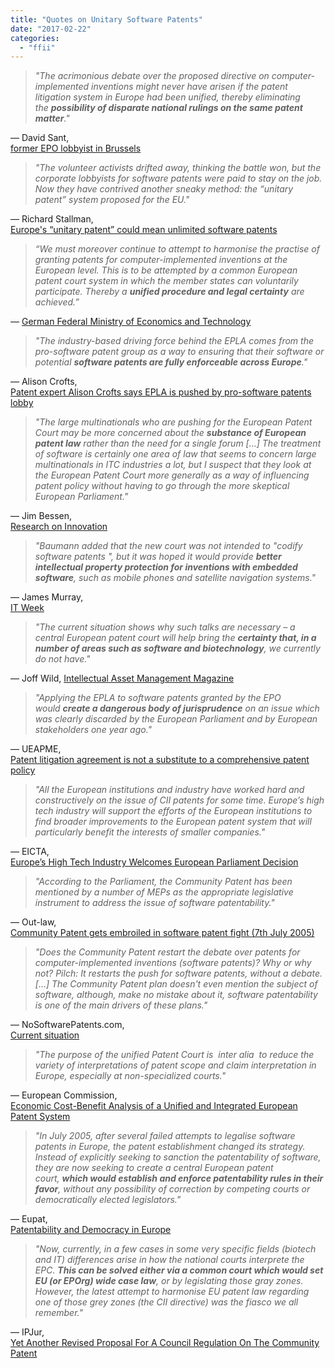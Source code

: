 ```yaml
---
title: "Quotes on Unitary Software Patents"
date: "2017-02-22"
categories: 
  - "ffii"
---
```


> _"The acrimonious debate over the proposed directive on computer-implemented inventions might never have arisen if the patent litigation system in Europe had been unified, thereby eliminating the **possibility of disparate national rulings on the same patent matter**."_

— David Sant,   
[former EPO lobbyist in Brussels](http://digital-majority.wikidot.com/forum/t-8330/epo-admits-that-epla-is-a-way-to-legalise-software-patents)

> _"The volunteer activists drifted away, thinking the battle won, but the corporate lobbyists for software patents were paid to stay on the job. Now they have contrived another sneaky method: the “unitary patent” system proposed for the EU."_

— Richard Stallman,   
[Europe's “unitary patent” could mean unlimited software patents](https://www.gnu.org/philosophy/europes-unitary-patent.html)

> _“We must moreover continue to attempt to harmonise the practise of granting patents for computer-implemented inventions at the European level. This is to be attempted by a common European patent court system in which the member states can voluntarily participate. Thereby a **unified procedure and legal certainty** are achieved.”_

_—_ [German Federal Ministry of Economics and Technology](http://web.archive.org/web/20111226043346/http://www.bmwi.de/Dateien/Patentserver/PDF/patente-auf-computerimplementierte-erfindungen,property=pdf,bereich=bmwi,sprache=de,rwb=true.pdf)

> _"The industry-based driving force behind the EPLA comes from the pro-software patent group as a way to ensuring that their software or potential **software patents are fully enforceable across Europe**."_

— Alison Crofts,   
[Patent expert Alison Crofts says EPLA is pushed by pro-software patents lobby](http://epla.ffii.org/forum/t-161586/patent-expert-alison-crofts-says-epla-is-pushed-by-pro-software-patents-lobby)

> _"The large multinationals who are pushing for the European Patent Court may be more concerned about the **substance of European patent law** rather than the need for a single forum \[…\] The treatment of software is certainly one area of law that seems to concern large multinationals in ITC industries a lot, but I suspect that they look at the European Patent Court more generally as a way of influencing patent policy without having to go through the more skeptical European Parliament."_

— Jim Bessen,   
[Research on Innovation](http://web.archive.org/web/20120303055702/http://www.researchoninnovation.org/WordPress/?p=76)

> _"Baumann added that the new court was not intended to "codify software patents ", but it was hoped it would provide **better intellectual property protection for inventions with embedded software**, such as mobile phones and satellite navigation systems."_

— James Murray,   
[IT Week](hhttp://web.archive.org/web/20080705090856/http://www.infomaticsonline.co.uk/itweek/news/2164135/opponents-warn-european)

> _"The current situation shows why such talks are necessary – a central European patent court will help bring the **certainty that, in a number of areas such as software and biotechnology**, we currently do not have."_

— Joff Wild, [Intellectual Asset Management Magazine](httphttp://www.iam-magazine.com/blog/Detail.aspx?g=da14e875-4352-4167-8551-d01e0ebf1a3f)

> _"Applying the EPLA to software patents granted by the EPO would **create a dangerous body of jurisprudence** on an issue which was clearly discarded by the European Parliament and by European stakeholders one year ago."_

— UEAPME,   
[Patent litigation agreement is not a substitute to a comprehensive patent policy](http://www.ueapme.com/docs/press_releases/pr_2006/060929_EPLA.pdf)

> _"All the European institutions and industry have worked hard and constructively on the issue of CII patents for some time. Europe’s high tech industry will support the efforts of the European institutions to find broader improvements to the European patent system that will particularly benefit the interests of smaller companies."_

— EICTA,   
[Europe’s High Tech Industry Welcomes European Parliament Decision](http://web.archive.org/web/20051216152244/http://w3.cantos.com/05/eicta-504-0arfg/documents/press_release_060705_english.pdf)

> _"According to the Parliament, the Community Patent has been mentioned by a number of MEPs as the appropriate legislative instrument to address the issue of software patentability."_

— Out-law,   
[Community Patent gets embroiled in software patent fight (7th July 2005)](http://www.out-law.com/page-5888)

> _"Does the Community Patent restart the debate over patents for computer-implemented inventions (software patents)? Why or why not? Pilch: It restarts the push for software patents, without a debate.\[…\] The Community Patent plan doesn't even mention the subject of software, although, make no mistake about it, software patentability is one of the main drivers of these plans."_

— NoSoftwarePatents.com,   
[Current situation](http://web.archive.org/web/20080211195957/http://www.nosoftwarepatents.com/en/m/round3/index.html)

> _"The purpose of the unified Patent Court is ­ inter alia ­ to reduce the variety of interpretations of patent scope and claim interpretation in Europe, especially at non-specialized courts."_

— European Commission,  
[Economic Cost-Benefit Analysis of a Unified and Integrated European Patent System](http://ec.europa.eu/internal_market/indprop/docs/patent/studies/litigation_system_en.pdf)

> _"In July 2005, after several failed attempts to legalise software patents in Europe, the patent establishment changed its strategy. Instead of explicitly seeking to sanction the patentability of software, they are now seeking to create a central European patent court, **which would establish and enforce patentability rules in their favor**, without any possibility of correction by competing courts or democratically elected legislators."_

— Eupat,  
[Patentability and Democracy in Europe](http://eupat.ffii.org/)

> _"Now, currently, in a few cases in some very specific fields (biotech and IT) differences arise in how the national courts interprete the EPC. **This can be solved either via a common court which would set EU (or EPOrg) wide case law**, or by legislating those gray zones. However, the latest attempt to harmonise EU patent law regarding one of those grey zones (the CII directive) was the fiasco we all remember."_

— IPJur,[](http://web.archive.org/web/20091007043824/http://www.ipjur.com/blog2/index.php?/archives/122-Yet-Another-Revised-Proposal-For-A-Council-Regulation-On-The-Community-Patent.html#c732)  
[Yet Another Revised Proposal For A Council Regulation On The Community Patent](http://web.archive.org/web/20091007043824/http://www.ipjur.com/blog2/index.php?/archives/122-Yet-Another-Revised-Proposal-For-A-Council-Regulation-On-The-Community-Patent.html#c732)
